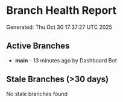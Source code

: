 # Branch Health Report
Generated: Thu Oct 30 17:37:27 UTC 2025

## Active Branches
- **main** - 13 minutes ago by Dashboard Bot

## Stale Branches (>30 days)
No stale branches found
